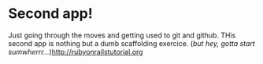 # Second app!

Just going through the moves and getting used to git and github.
THis second app is nothing but a dumb scaffolding exercice. 
(*but hey, gotta start sumwherrr...*)http://rubyonrailstutorial.org